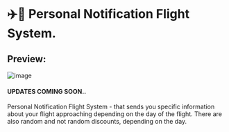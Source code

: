 # ✈️🔔 Personal Notification Flight System.
## Preview:
![image](https://github.com/DaKU720/flight_notification_system/assets/69478926/759b4053-9782-4050-8e6e-e83563b37997)
#### UPDATES COMING SOON..

Personal Notification Flight System - that sends you specific information about your flight approaching depending on the day of the flight.
There are also random and not random discounts, depending on the day.
